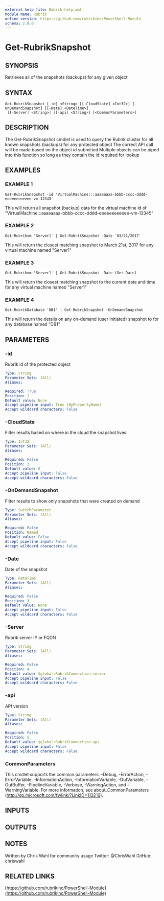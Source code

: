 ```yaml
---
external help file: Rubrik-help.xml
Module Name: Rubrik
online version: https://github.com/rubrikinc/PowerShell-Module
schema: 2.0.0
---
```


# Get-RubrikSnapshot

## SYNOPSIS
Retrieves all of the snapshots (backups) for any given object

## SYNTAX

```
Get-RubrikSnapshot [-id] <String> [[-CloudState] <Int32>] [-OnDemandSnapshot] [[-Date] <DateTime>]
 [[-Server] <String>] [[-api] <String>] [<CommonParameters>]
```

## DESCRIPTION
The Get-RubrikSnapshot cmdlet is used to query the Rubrik cluster for all known snapshots (backups) for any protected object
The correct API call will be made based on the object id submitted
Multiple objects can be piped into this function so long as they contain the id required for lookup

## EXAMPLES

### EXAMPLE 1
```
Get-RubrikSnapshot -id 'VirtualMachine:::aaaaaaaa-bbbb-cccc-dddd-eeeeeeeeeeee-vm-12345'
```

This will return all snapshot (backup) data for the virtual machine id of "VirtualMachine:::aaaaaaaa-bbbb-cccc-dddd-eeeeeeeeeeee-vm-12345"

### EXAMPLE 2
```
Get-Rubrikvm 'Server1' | Get-RubrikSnapshot -Date '03/21/2017'
```

This will return the closest matching snapshot to March 21st, 2017 for any virtual machine named "Server1"

### EXAMPLE 3
```
Get-Rubrikvm 'Server1' | Get-RubrikSnapshot -Date (Get-Date)
```

This will return the closest matching snapshot to the current date and time for any virtual machine named "Server1"

### EXAMPLE 4
```
Get-RubrikDatabase 'DB1' | Get-RubrikSnapshot -OnDemandSnapshot
```

This will return the details on any on-demand (user initiated) snapshot to for any database named "DB1"

## PARAMETERS

### -id
Rubrik id of the protected object

```yaml
Type: String
Parameter Sets: (All)
Aliases:

Required: True
Position: 1
Default value: None
Accept pipeline input: True (ByPropertyName)
Accept wildcard characters: False
```

### -CloudState
Filter results based on where in the cloud the snapshot lives

```yaml
Type: Int32
Parameter Sets: (All)
Aliases:

Required: False
Position: 2
Default value: 0
Accept pipeline input: False
Accept wildcard characters: False
```

### -OnDemandSnapshot
Filter results to show only snapshots that were created on demand

```yaml
Type: SwitchParameter
Parameter Sets: (All)
Aliases:

Required: False
Position: Named
Default value: False
Accept pipeline input: False
Accept wildcard characters: False
```

### -Date
Date of the snapshot

```yaml
Type: DateTime
Parameter Sets: (All)
Aliases:

Required: False
Position: 3
Default value: None
Accept pipeline input: False
Accept wildcard characters: False
```

### -Server
Rubrik server IP or FQDN

```yaml
Type: String
Parameter Sets: (All)
Aliases:

Required: False
Position: 4
Default value: $global:RubrikConnection.server
Accept pipeline input: False
Accept wildcard characters: False
```

### -api
API version

```yaml
Type: String
Parameter Sets: (All)
Aliases:

Required: False
Position: 5
Default value: $global:RubrikConnection.api
Accept pipeline input: False
Accept wildcard characters: False
```

### CommonParameters
This cmdlet supports the common parameters: -Debug, -ErrorAction, -ErrorVariable, -InformationAction, -InformationVariable, -OutVariable, -OutBuffer, -PipelineVariable, -Verbose, -WarningAction, and -WarningVariable.
For more information, see about_CommonParameters (http://go.microsoft.com/fwlink/?LinkID=113216).

## INPUTS

## OUTPUTS

## NOTES
Written by Chris Wahl for community usage
Twitter: @ChrisWahl
GitHub: chriswahl

## RELATED LINKS

[https://github.com/rubrikinc/PowerShell-Module](https://github.com/rubrikinc/PowerShell-Module)

